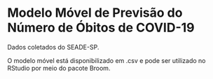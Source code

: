 # Modelo Móvel de Previsão do Número de Óbitos de COVID-19

Dados coletados do SEADE-SP.

O modelo móvel está disponibilizado em .csv e pode ser utilizado no RStudio por meio do pacote Broom.
